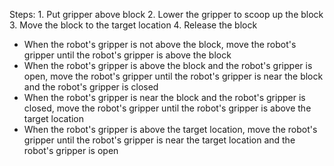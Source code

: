 
Steps:  1. Put gripper above block  2. Lower the gripper to scoop up the block  3. Move the block to the target location  4. Release the block
- When the robot's gripper is not above the block, move the robot's gripper until the robot's gripper is above the block
- When the robot's gripper is above the block and the robot's gripper is open, move the robot's gripper until the robot's gripper is near the block and the robot's gripper is closed
- When the robot's gripper is near the block and the robot's gripper is closed, move the robot's gripper until the robot's gripper is above the target location
- When the robot's gripper is above the target location, move the robot's gripper until the robot's gripper is near the target location and the robot's gripper is open
